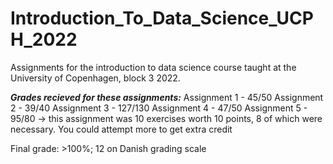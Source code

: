 # Introduction_To_Data_Science_UCPH_2022
Assignments for the introduction to data science course taught at the University of Copenhagen, block 3 2022.

***Grades recieved for these assignments:***
Assignment 1 - 45/50
Assignment 2 - 39/40
Assignment 3 - 127/130
Assignment 4 - 47/50
Assignment 5 - 95/80 -> this assignment was 10 exercises worth 10 points, 8 of which were necessary. You could attempt more to get extra credit 

Final grade: >100%; 12 on Danish grading scale 
